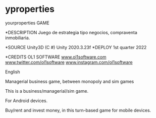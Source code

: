# yproperties

yourproperties GAME

*DESCRIPTION Juego de estrategia tipo negocios, compraventa inmobiliaria.

*SOURCE Unity3D (C #) Unity 2020.3.23f
*DEPLOY 1st quarter 2022

*CREDITS OL1 SOFTWARE www.ol1software.com www.twitter.com/ol1software www.instagram.com/ol1software

English

Managerial business game, between monopoly and sim games

This is a business/managerial/sim game.

For Android devices.

Buy/rent and invest money, in this turn-based game for mobile devices.
